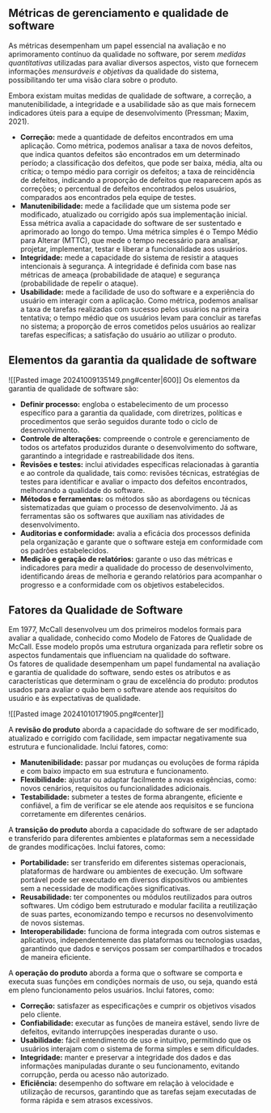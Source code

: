 ## Métricas de gerenciamento e qualidade de software

As métricas desempenham um papel essencial na avaliação e no aprimoramento contínuo da qualidade no software, por serem *medidas quantitativas* utilizadas para avaliar diversos aspectos, visto que fornecem informações *mensuráveis e objetivas* da qualidade do sistema, possibilitando ter uma visão clara sobre o produto.

Embora existam muitas medidas de qualidade de software, a correção, a manutenibilidade, a integridade e a usabilidade são as que mais fornecem indicadores úteis para a equipe de desenvolvimento (Pressman; Maxim, 2021).

- **Correção:** mede a quantidade de defeitos encontrados em uma aplicação. Como métrica, podemos analisar a taxa de novos defeitos, que indica quantos defeitos são encontrados em um determinado período; a classificação dos defeitos, que pode ser baixa, média, alta ou crítica; o tempo médio para corrigir os defeitos; a taxa de reincidência de defeitos, indicando a proporção de defeitos que reaparecem após as correções; o percentual de defeitos encontrados pelos usuários, comparados aos encontrados pela equipe de testes.
- **Manutenibilidade:** mede a facilidade que um sistema pode ser modificado, atualizado ou corrigido após sua implementação inicial. Essa métrica avalia a capacidade do software de ser sustentado e aprimorado ao longo do tempo. Uma métrica simples é o Tempo Médio para Alterar (MTTC), que mede o tempo necessário para analisar, projetar, implementar, testar e liberar a funcionalidade aos usuários.
- **Integridade:** mede a capacidade do sistema de resistir a ataques intencionais à segurança. A integridade é definida com base nas métricas de ameaça (probabilidade de ataque) e segurança (probabilidade de repelir o ataque).
- **Usabilidade:** mede a facilidade de uso do software e a experiência do usuário em interagir com a aplicação. Como métrica, podemos analisar a taxa de tarefas realizadas com sucesso pelos usuários na primeira tentativa; o tempo médio que os usuários levam para concluir as tarefas no sistema; a proporção de erros cometidos pelos usuários ao realizar tarefas específicas; a satisfação do usuário ao utilizar o produto.

## Elementos da garantia da qualidade de software

![[Pasted image 20241009135149.png#center|600]]
Os elementos da garantia de qualidade de software são:

- **Definir processo:** engloba o estabelecimento de um processo específico para a garantia da qualidade, com diretrizes, políticas e procedimentos que serão seguidos durante todo o ciclo de desenvolvimento.
- **Controle de alterações:** compreende o controle e gerenciamento de todos os artefatos produzidos durante o desenvolvimento do software, garantindo a integridade e rastreabilidade dos itens.
- **Revisões e testes:** inclui atividades específicas relacionadas à garantia e ao controle da qualidade, tais como: revisões técnicas, estratégias de testes para identificar e avaliar o impacto dos defeitos encontrados, melhorando a qualidade do software.
- **Métodos e ferramentas:** os métodos são as abordagens ou técnicas sistematizadas que guiam o processo de desenvolvimento. Já as ferramentas são os softwares que auxiliam nas atividades de desenvolvimento.
- **Auditorias e conformidade:** avalia a eficácia dos processos definida pela organização e garante que o software esteja em conformidade com os padrões estabelecidos.
- **Medição e geração de relatórios:** garante o uso das métricas e indicadores para medir a qualidade do processo de desenvolvimento, identificando áreas de melhoria e gerando relatórios para acompanhar o progresso e a conformidade com os objetivos estabelecidos.

## Fatores da Qualidade de Software

Em 1977, McCall desenvolveu um dos primeiros modelos formais para avaliar a qualidade, conhecido como Modelo de Fatores de Qualidade de McCall. Esse modelo propôs uma estrutura organizada para refletir sobre os aspectos fundamentais que influenciam na qualidade do software.  
Os fatores de qualidade desempenham um papel fundamental na avaliação e garantia de qualidade do software, sendo estes os atributos e as características que determinam o grau de excelência do produto: produtos usados para avaliar o quão bem o software atende aos requisitos do usuário e às expectativas de qualidade.

![[Pasted image 20241010171905.png#center]]

A **revisão do produto** aborda a capacidade do software de ser modificado, atualizado e corrigido com facilidade, sem impactar negativamente sua estrutura e funcionalidade. Inclui fatores, como:

- **Manutenibilidade:** passar por mudanças ou evoluções de forma rápida e com baixo impacto em sua estrutura e funcionamento.
- **Flexibilidade:** ajustar ou adaptar facilmente a novas exigências, como: novos cenários, requisitos ou funcionalidades adicionais.
- **Testabilidade:** submeter a testes de forma abrangente, eficiente e confiável, a fim de verificar se ele atende aos requisitos e se funciona corretamente em diferentes cenários.

A **transição do produto** aborda a capacidade do software de ser adaptado e transferido para diferentes ambientes e plataformas sem a necessidade de grandes modificações. Inclui fatores, como:

- **Portabilidade:** ser transferido em diferentes sistemas operacionais, plataformas de hardware ou ambientes de execução. Um software portável pode ser executado em diversos dispositivos ou ambientes sem a necessidade de modificações significativas.
- **Reusabilidade:** ter componentes ou módulos reutilizados para outros softwares. Um código bem estruturado e modular facilita a reutilização de suas partes, economizando tempo e recursos no desenvolvimento de novos sistemas.
- **Interoperabilidade:** funciona de forma integrada com outros sistemas e aplicativos, independentemente das plataformas ou tecnologias usadas, garantindo que dados e serviços possam ser compartilhados e trocados de maneira eficiente.

A **operação do produto** aborda a forma que o software se comporta e executa suas funções em condições normais de uso, ou seja, quando está em pleno funcionamento pelos usuários. Inclui fatores, como:

- **Correção:** satisfazer as especificações e cumprir os objetivos visados pelo cliente.
- **Confiabilidade:** executar as funções de maneira estável, sendo livre de defeitos, evitando interrupções inesperadas durante o uso.
- **Usabilidade:** fácil entendimento de uso e intuitivo, permitindo que os usuários interajam com o sistema de forma simples e sem dificuldades.
- **Integridade:** manter e preservar a integridade dos dados e das informações manipuladas durante o seu funcionamento, evitando corrupção, perda ou acesso não autorizado.
- **Eficiência:** desempenho do software em relação à velocidade e utilização de recursos, garantindo que as tarefas sejam executadas de forma rápida e sem atrasos excessivos.

